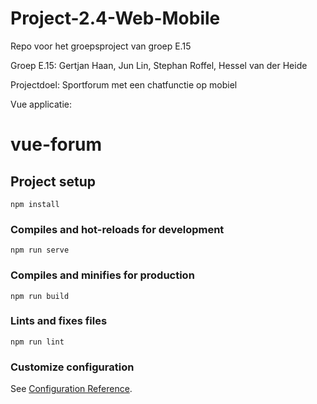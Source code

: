 # Project-2.4-Web-Mobile
Repo voor het groepsproject van groep E.15 

Groep E.15:
Gertjan Haan, 
Jun Lin, 
Stephan Roffel, 
Hessel van der Heide

Projectdoel:
Sportforum met een chatfunctie op mobiel

Vue applicatie:
# vue-forum

## Project setup
```
npm install
```

### Compiles and hot-reloads for development
```
npm run serve
```

### Compiles and minifies for production
```
npm run build
```

### Lints and fixes files
```
npm run lint
```

### Customize configuration
See [Configuration Reference](https://cli.vuejs.org/config/).

